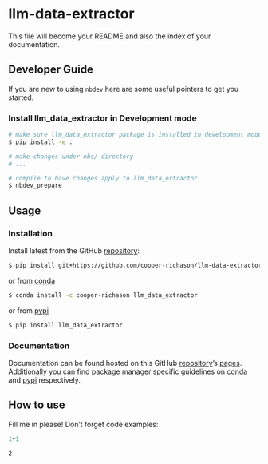 # llm-data-extractor


<!-- WARNING: THIS FILE WAS AUTOGENERATED! DO NOT EDIT! -->

This file will become your README and also the index of your
documentation.

## Developer Guide

If you are new to using `nbdev` here are some useful pointers to get you
started.

### Install llm_data_extractor in Development mode

``` sh
# make sure llm_data_extractor package is installed in development mode
$ pip install -e .

# make changes under nbs/ directory
# ...

# compile to have changes apply to llm_data_extractor
$ nbdev_prepare
```

## Usage

### Installation

Install latest from the GitHub
[repository](https://github.com/cooper-richason/llm-data-extractor):

``` sh
$ pip install git+https://github.com/cooper-richason/llm-data-extractor.git
```

or from [conda](https://anaconda.org/cooper-richason/llm-data-extractor)

``` sh
$ conda install -c cooper-richason llm_data_extractor
```

or from [pypi](https://pypi.org/project/llm-data-extractor/)

``` sh
$ pip install llm_data_extractor
```

### Documentation

Documentation can be found hosted on this GitHub
[repository](https://github.com/cooper-richason/llm-data-extractor)’s
[pages](https://cooper-richason.github.io/llm-data-extractor/).
Additionally you can find package manager specific guidelines on
[conda](https://anaconda.org/cooper-richason/llm-data-extractor) and
[pypi](https://pypi.org/project/llm-data-extractor/) respectively.

## How to use

Fill me in please! Don’t forget code examples:

``` python
1+1
```

    2
